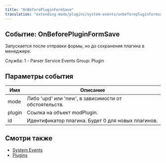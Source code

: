 ```yaml
---
title: "OnBeforePluginFormSave"
translation: "extending-modx/plugins/system-events/onbeforepluginformsave"
---
```


## Событие: OnBeforePluginFormSave

Запускается после отправки формы, но до сохранения плагина в менеджере.

Служба: 1 - Parser Service Events
Group: Plugin

## Параметры события

| Имя    | Описание                                              |
| ------ | ----------------------------------------------------- |
| mode   | Либо 'upd' или 'new', в зависимости от обстоятельств. |
| plugin | Ссылка на объект modPlugin.                           |
| id     | Идентификатор плагина. Будет 0 для новых плагинов.    |

## Смотри также

- [System Events](extending-modx/plugins/system-events "System Events")
- [Plugins](extending-modx/plugins "Plugins")
